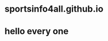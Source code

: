 # sportsinfo4all.github.io
<html>
  <title>hello</title>
  <body>
    <h1>hello every one</h1>
    </body>
</html>
